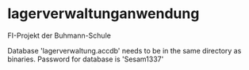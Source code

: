 # lagerverwaltunganwendung
FI-Projekt der Buhmann-Schule

Database 'lagerverwaltung.accdb' needs to be in the same directory as binaries.
Password for database is 'Sesam1337'
